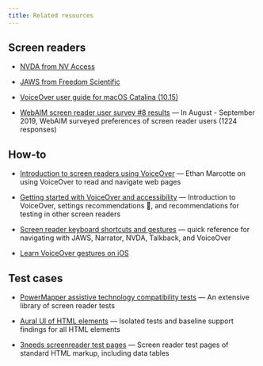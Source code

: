 ```yaml
---
title: Related resources
---
```


## Screen readers

- [NVDA from NV Access](https://www.nvaccess.org/download/)

- [JAWS from Freedom Scientific](https://www.freedomscientific.com/products/software/jaws/)

- [VoiceOver user guide for macOS Catalina (10.15)](https://help.apple.com/voiceover/mac/10.15/)

- [WebAIM screen reader user survey #8 results](https://webaim.org/projects/screenreadersurvey8/) — In August - September 2019, WebAIM surveyed preferences of screen reader users (1224 responses)

## How-to

- [Introduction to screen readers using VoiceOver](https://www.youtube.com/watch?v=Y2vjyDxkIPs) — Ethan Marcotte on using VoiceOver to read and navigate web pages

- [Getting started with VoiceOver and accessibility](https://bocoup.com/blog/getting-started-with-voiceover-accessibility) — Introduction to VoiceOver, settings recommendations 🙂, and recommendations for testing in other screen readers

- [Screen reader keyboard shortcuts and gestures](https://dequeuniversity.com/screenreaders/) — quick reference for navigating with JAWS, Narrator, NVDA, Talkback, and VoiceOver

- [Learn VoiceOver gestures on iOS](https://support.apple.com/guide/iphone/learn-voiceover-gestures-iph3e2e2281/ios)

## Test cases

- [PowerMapper assistive technology compatibility tests](https://www.powermapper.com/tests/) — An extensive library of screen reader tests

- [Aural UI of HTML elements](https://thepaciellogroup.github.io/AT-browser-tests/) — Isolated tests and baseline support findings for all HTML elements

- [3needs screenreader test pages](http://www.3needs.org/en/testing/sr-html.html) — Screen reader test pages of standard HTML markup, including data tables
